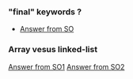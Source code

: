 ### "final" keywords ?
- [Answer from SO](https://stackoverflow.com/questions/15655012/how-does-the-final-keyword-in-java-work-i-can-still-modify-an-object)
### Array vesus linked-list 
[Answer from SO1](https://stackoverflow.com/questions/322715/when-to-use-linkedlist-over-arraylist-in-java)
[Answer from SO2](https://stackoverflow.com/questions/166884/array-versus-linked-list?rq=1)

